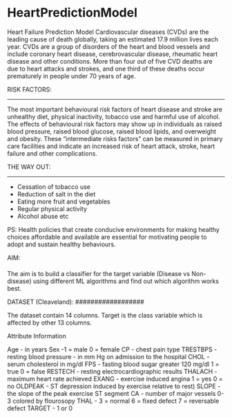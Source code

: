 # HeartPredictionModel
Heart Failure Prediction Model
Cardiovascular diseases (CVDs) are the leading cause of death globally, taking an estimated 17.9 million lives each year. CVDs are a group of disorders of the heart and blood vessels and include coronary heart disease, cerebrovascular disease, rheumatic heart disease and other conditions. More than four out of five CVD deaths are due to heart attacks and strokes, and one third of these deaths occur prematurely in people under 70 years of age.

RISK FACTORS:
***************
The most important behavioural risk factors of heart disease and stroke are unhealthy diet, physical inactivity, tobacco use and harmful use of alcohol. The effects of behavioural risk factors may show up in individuals as raised blood pressure, raised blood glucose, raised blood lipids, and overweight and obesity. These “intermediate risks factors” can be measured in primary care facilities and indicate an increased risk of heart attack, stroke, heart failure and other complications.

THE WAY OUT:
*************
- Cessation of tobacco use
- Reduction of salt in the diet
- Eating more fruit and vegetables 
- Regular physical activity
- Alcohol abuse etc

PS:  Health policies that create conducive environments for making healthy choices affordable and available are essential for motivating people to adopt and sustain healthy behaviours.

AIM:
####
The aim is to build a classifier for the target variable (Disease vs Non-disease) using different ML algorithms and find out which  algorithm works best.

DATASET (Cleaveland):
##################

The dataset contain 14 columns. Target is the class variable which is affected by other 13 columns.  

Attribute Information

Age -  in years
Sex  -1 = male 0 = female
CP - chest pain type
TRESTBPS - resting blood pressure - in mm Hg on admission to the hospital
CHOL - serum cholesterol in mg/dl
FPS - fasting blood sugar  greater 120 mg/dl 1 = true 0 = false
RESTECH - resting electrocardiographic results
THALACH - maximum heart rate achieved
EXANG - exercise induced angina 1 = yes 0 = no
OLDPEAK - ST depression induced by exercise relative to rest)
SLOPE - the slope of the peak exercise ST segment
CA - number of major vessels 0-3 colored by flourosopy
THAL - 3 = normal 6 = fixed defect 7 = reversable defect
TARGET - 1 or 0
